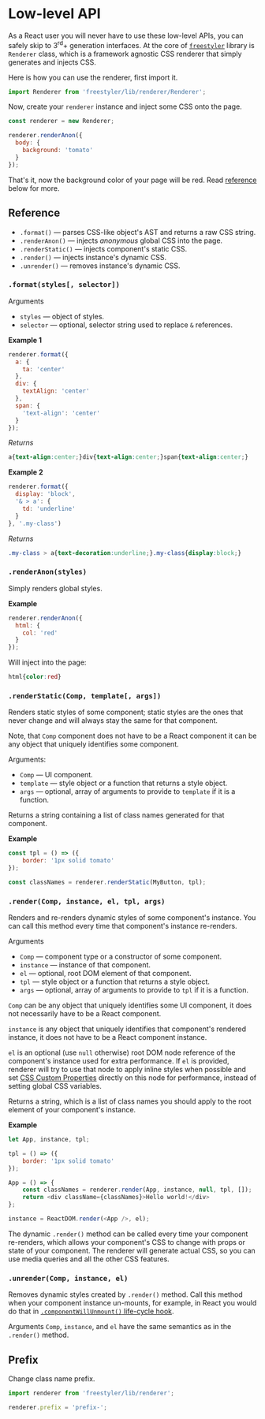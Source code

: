 # Low-level API

As a React user you will never have to use these low-level APIs,
you can safely skip to 3<sup>rd</sup>+ generation interfaces.
At the core of [`freestyler`](https://www.npmjs.com/package/freestyler) library is
`Renderer` class, which is a framework agnostic CSS renderer that simply generates and injects CSS.

Here is how you can use the renderer, first import it.

```js
import Renderer from 'freestyler/lib/renderer/Renderer';
```

Now, create your `renderer` instance and inject some CSS onto the page.

```js
const renderer = new Renderer;

renderer.renderAnon({
  body: {
    background: 'tomato'
  }
});
```

That's it, now the background color of your page will be red. Read [reference](#reference) below for more.


## Reference

- `.format()` &mdash; parses CSS-like object's AST and returns a raw CSS string.
- `.renderAnon()` &mdash; injects *anonymous* global CSS into the page.
- `.renderStatic()` &mdash; injects component's static CSS.
- `.render()` &mdash; injects instance's dynamic CSS.
- `.unrender()` &mdash; removes instance's dynamic CSS.


### `.format(styles[, selector])`

Arguments

- `styles` &mdash; object of styles.
- `selector` &mdash; optional, selector string used to replace `&` references.

__Example 1__

```js
renderer.format({
  a: {
    ta: 'center'
  },
  div: {
    textAlign: 'center'
  },
  span: {
    'text-align': 'center'
  }
});
```

*Returns*

```css
a{text-align:center;}div{text-align:center;}span{text-align:center;}
```

__Example 2__

```js
renderer.format({
  display: 'block',
  '& > a': {
    td: 'underline'
  }
}, '.my-class')
```

*Returns*

```css
.my-class > a{text-decoration:underline;}.my-class{display:block;}
```


### `.renderAnon(styles)`

Simply renders global styles.

__Example__

```js
renderer.renderAnon({
  html: {
    col: 'red'
  }
});
```

Will inject into the page:

```css
html{color:red}
```


### `.renderStatic(Comp, template[, args])`

Renders static styles of some component; static styles are the ones that never change and
will always stay the same for that component.

Note, that `Comp` component does not have to be a React
component it can be any object that uniquely identifies some component.

Arguments:

- `Comp` &mdash; UI component.
- `template` &mdash; style object or a function that returns a style object.
- `args` &mdash; optional, array of arguments to provide to `template` if it is a function.

Returns a string containing a list of class names generated for that component.

__Example__

```js
const tpl = () => ({
    border: '1px solid tomato'
});

const classNames = renderer.renderStatic(MyButton, tpl);
```


### `.render(Comp, instance, el, tpl, args)`

Renders and re-renders dynamic styles of some component's instance. You can call this method
every time that component's instance re-renders.

Arguments

- `Comp` &mdash; component type or a constructor of some component.
- `instance` &mdash; instance of that component.
- `el` &mdash; optional, root DOM element of that component.
- `tpl` &mdash; style object or a function that returns a style object.
- `args` &mdash; optional, array of arguments to provide to `tpl` if it is a function.

`Comp` can be any object that uniquely identifies some UI component, it does not necessarily
have to be a React component.

`instance` is any object that uniquely identifies that component's rendered instance, it does
not have to be a React component instance.

`el` is an optional (use `null` otherwise) root DOM node reference of the component's instance used
for extra performance. If `el` is provided, renderer will try to use that node to apply inline
styles when possible and set [CSS Custom Properties](https://developer.mozilla.org/en-US/docs/Web/CSS/--*)
directly on this node for performance, instead of setting global CSS variables.

Returns a string, which is a list of class names you should apply to the root element of your
component's instance.

__Example__

```js
let App, instance, tpl;

tpl = () => ({
    border: '1px solid tomato'
});

App = () => {
    const classNames = renderer.render(App, instance, null, tpl, []);
    return <div className={classNames}>Hello world!</div>
};

instance = ReactDOM.render(<App />, el);
```

The dynamic `.render()` method can be called every time your component re-renders, which
allows your component's CSS to change with props or state of your component. The renderer
will generate actual CSS, so you can use media queries and all the other CSS features.


### `.unrender(Comp, instance, el)`

Removes dynamic styles created by `.render()` method. Call this
method when your component instance un-mounts, for example, in React you would
do that in [`.componentWillUnmount()` life-cycle hook](https://reactjs.org/docs/react-component.html#componentwillunmount).

Arguments `Comp`, `instance`, and `el` have the same semantics as in the `.render()` method.


## Prefix

Change class name prefix.

```js
import renderer from 'freestyler/lib/renderer';

renderer.prefix = 'prefix-';
```